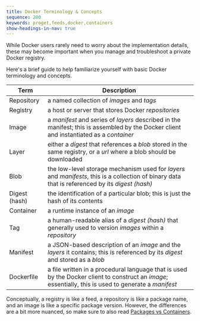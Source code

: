 ```yaml
---
title: Docker Terminology & Concepts
sequence: 200
keywords: proget,feeds,docker,containers
show-headings-in-nav: true
---
```


While Docker users rarely need to worry about the implementation details, these may become important when you manage and troubleshoot a private Docker registry.

Here's a brief guide to help familiarize yourself with basic Docker terminology and concepts.

| Term| Description |
|---|---|
| Repository    | a named collection of _images_ and _tags_|
| Registry      | a host or server that stores Docker _repositories_|
| Image         | a _manifest_ and series of _layers_ described in the manifest; this is assembled by the Docker client and instantiated as a _container_|
| Layer         | either a _digest_ that references a _blob_ stored in the same registry, or a _url_ where a blob should be downloaded|
| Blob          | the low-level storage mechanism used for _layers_ and _manifests_, this is a collection of binary data that is referenced by its _digest (hash)_|
| Digest (hash) |the identification of a particular blob; this is just the hash of its contents|
| Container     | a runtime instance of an _image_|
| Tag           | a human-readable alias of a _digest (hash)_ that generally used to version _images_ within a _repository_|
| Manifest      | a JSON-based description of an _image_ and the _layers_ it contains; this is referenced by its _digest_ and stored as a _blob_|
| Dockerfile    | a file written in a procedural language that is used by the Docker client to construct an _image_; essentially, this is used to generate a _manifest_ |

Conceptually, a registry is like a feed, a repository is like a package name, and an image is like a specific package version. However, the differences are a bit more nuanced, so make sure to also read [Packages vs Containers](/docs/proget/docker/packages-vs-containers).
